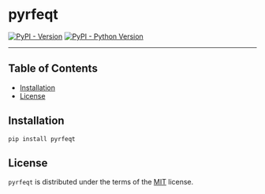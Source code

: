 # pyrfeqt

[![PyPI - Version](https://img.shields.io/pypi/v/pyrfeqt.svg)](https://pypi.org/project/pyrfeqt)
[![PyPI - Python Version](https://img.shields.io/pypi/pyversions/pyrfeqt.svg)](https://pypi.org/project/pyrfeqt)

-----

## Table of Contents

- [Installation](#installation)
- [License](#license)

## Installation

```console
pip install pyrfeqt
```

## License

`pyrfeqt` is distributed under the terms of the [MIT](https://spdx.org/licenses/MIT.html) license.
